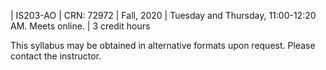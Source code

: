 | IS203-AO
| CRN: 72972
| Fall, 2020
| Tuesday and Thursday, 11:00-12:20 AM. Meets online.
| 3 credit hours

This syllabus may be obtained in alternative formats upon request.
Please contact the instructor.
